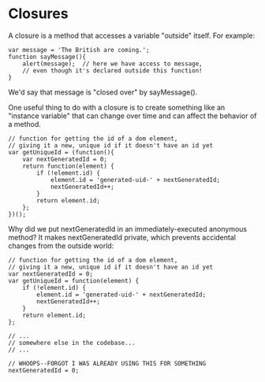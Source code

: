 # Closures

A closure is a method that accesses a variable "outside" itself. For example:

```
var message = 'The British are coming.';
function sayMessage(){
    alert(message);  // here we have access to message,
    // even though it's declared outside this function!
}
```

We'd say that message is "closed over" by sayMessage().

One useful thing to do with a closure is to create something like an "instance variable" that can 
change over time and can affect the behavior of a method.

```
// function for getting the id of a dom element,
// giving it a new, unique id if it doesn't have an id yet
var getUniqueId = (function(){
    var nextGeneratedId = 0;
    return function(element) {
        if (!element.id) {
            element.id = 'generated-uid-' + nextGeneratedId;
            nextGeneratedId++;
        }
        return element.id;
    };
})();
```

Why did we put nextGeneratedId in an immediately-executed anonymous method? It makes nextGeneratedId 
private, which prevents accidental changes from the outside world:

```
// function for getting the id of a dom element,
// giving it a new, unique id if it doesn't have an id yet
var nextGeneratedId = 0;
var getUniqueId = function(element) {
    if (!element.id) {
        element.id = 'generated-uid-' + nextGeneratedId;
        nextGeneratedId++;
    }
    return element.id;
};

// ...
// somewhere else in the codebase...
// ...

// WHOOPS--FORGOT I WAS ALREADY USING THIS FOR SOMETHING
nextGeneratedId = 0;
```

